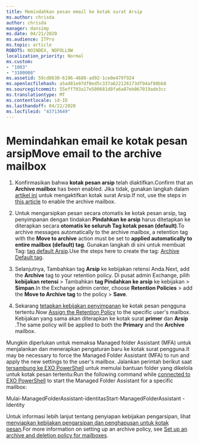 ```yaml
---
title: Memindahkan pesan email ke kotak surat Arsip
ms.author: chrisda
author: chrisda
manager: dansimp
ms.date: 04/21/2020
ms.audience: ITPro
ms.topic: article
ROBOTS: NOINDEX, NOFOLLOW
localization_priority: Normal
ms.custom:
- "1083"
- "3100008"
ms.assetid: 59cd8630-6196-4680-ad92-1ce0e479f924
ms.openlocfilehash: a5ad81e97df0ed5c337a622126173df94af80bb8
ms.sourcegitcommit: 55eff703a17e500681d8fa6a87eb067019ade3cc
ms.translationtype: MT
ms.contentlocale: id-ID
ms.lasthandoff: 04/22/2020
ms.locfileid: "43713649"
---
```

# <a name="move-email-to-the-archive-mailbox"></a><span data-ttu-id="dd7ef-102">Memindahkan email ke kotak pesan arsip</span><span class="sxs-lookup"><span data-stu-id="dd7ef-102">Move email to the archive mailbox</span></span>

1. <span data-ttu-id="dd7ef-103">Konfirmasikan bahwa **kotak pesan arsip** telah diaktifkan.</span><span class="sxs-lookup"><span data-stu-id="dd7ef-103">Confirm that an **Archive mailbox** has been enabled.</span></span> <span data-ttu-id="dd7ef-104">Jika tidak, gunakan langkah dalam [artikel ini](https://docs.microsoft.com/office365/securitycompliance/enable-archive-mailboxes) untuk mengaktifkan kotak surat Arsip.</span><span class="sxs-lookup"><span data-stu-id="dd7ef-104">If not, use the steps in [this article](https://docs.microsoft.com/office365/securitycompliance/enable-archive-mailboxes) to enable the archive mailbox.</span></span>

2. <span data-ttu-id="dd7ef-105">Untuk mengarsipkan pesan secara otomatis ke kotak pesan arsip, tag penyimpanan dengan tindakan **Pindahkan ke arsip** harus ditetapkan ke diterapkan secara **otomatis ke seluruh Tag kotak pesan (default)**.</span><span class="sxs-lookup"><span data-stu-id="dd7ef-105">To archive messages automatically to the archive mailbox, a retention tag with the **Move to archive** action must be set to **applied automatically to entire mailbox (default) tag**.</span></span> <span data-ttu-id="dd7ef-106">Gunakan langkah di sini untuk membuat Tag: [tag default Arsip](https://docs.microsoft.com/office365/securitycompliance/set-up-an-archive-and-deletion-policy-for-mailboxes#create-a-custom-archive-default-policy-tag).</span><span class="sxs-lookup"><span data-stu-id="dd7ef-106">Use the steps here to create the tag: [Archive Default tag](https://docs.microsoft.com/office365/securitycompliance/set-up-an-archive-and-deletion-policy-for-mailboxes#create-a-custom-archive-default-policy-tag).</span></span>

3. <span data-ttu-id="dd7ef-107">Selanjutnya, Tambahkan tag **Arsip** ke kebijakan retensi Anda.</span><span class="sxs-lookup"><span data-stu-id="dd7ef-107">Next, add the **Archive** tag to your retention policy.</span></span> <span data-ttu-id="dd7ef-108">Di pusat admin Exchange, pilih **kebijakan retensi** > Tambahkan **tag Pindahkan ke arsip** ke kebijakan > **Simpan**.</span><span class="sxs-lookup"><span data-stu-id="dd7ef-108">In the Exchange admin center, choose **Retention Policies** > add the **Move to Archive tag** to the policy > **Save**.</span></span>

4. <span data-ttu-id="dd7ef-109">Sekarang [tetapkan kebijakan penyimpanan](https://docs.microsoft.com/exchange/security-and-compliance/messaging-records-management/apply-retention-policy) ke kotak pesan pengguna tertentu.</span><span class="sxs-lookup"><span data-stu-id="dd7ef-109">Now [Assign the Retention Policy](https://docs.microsoft.com/exchange/security-and-compliance/messaging-records-management/apply-retention-policy) to the specific user's mailbox.</span></span> <span data-ttu-id="dd7ef-110">Kebijakan yang sama akan diterapkan ke kotak surat **primer** dan **Arsip** .</span><span class="sxs-lookup"><span data-stu-id="dd7ef-110">The same policy will be applied to both the **Primary** and the **Archive** mailbox.</span></span>

<span data-ttu-id="dd7ef-111">Mungkin diperlukan untuk memaksa Managed folder Assistant (MFA) untuk menjalankan dan menerapkan pengaturan baru ke kotak surat pengguna.</span><span class="sxs-lookup"><span data-stu-id="dd7ef-111">It may be necessary to force the Managed Folder Assistant (MFA) to run and apply the new settings to the user's mailbox.</span></span> <span data-ttu-id="dd7ef-112">Jalankan perintah berikut saat [tersambung ke EXO PowerShell](https://docs.microsoft.com/powershell/exchange/exchange-online/connect-to-exchange-online-powershell/connect-to-exchange-online-powershell?view=exchange-ps) untuk memulai bantuan folder yang dikelola untuk kotak pesan tertentu:</span><span class="sxs-lookup"><span data-stu-id="dd7ef-112">Run the following command while [connected to EXO PowerShell](https://docs.microsoft.com/powershell/exchange/exchange-online/connect-to-exchange-online-powershell/connect-to-exchange-online-powershell?view=exchange-ps) to start the Managed Folder Assistant for a specific mailbox:</span></span>
  
<span data-ttu-id="dd7ef-113">Mulai-ManagedFolderAssistant-identitas<name of the mailbox></span><span class="sxs-lookup"><span data-stu-id="dd7ef-113">Start-ManagedFolderAssistant -Identity <name of the mailbox></span></span>

<span data-ttu-id="dd7ef-114">Untuk informasi lebih lanjut tentang penyiapan kebijakan pengarsipan, lihat [menyiapkan kebijakan pengarsipan dan penghapusan untuk kotak pesan](https://docs.microsoft.com/office365/securitycompliance/set-up-an-archive-and-deletion-policy-for-mailboxes#step-1-enable-archive-mailboxes-for-users).</span><span class="sxs-lookup"><span data-stu-id="dd7ef-114">For more information on setting up an archive policy, see [Set up an archive and deletion policy for mailboxes](https://docs.microsoft.com/office365/securitycompliance/set-up-an-archive-and-deletion-policy-for-mailboxes#step-1-enable-archive-mailboxes-for-users).</span></span>
  
